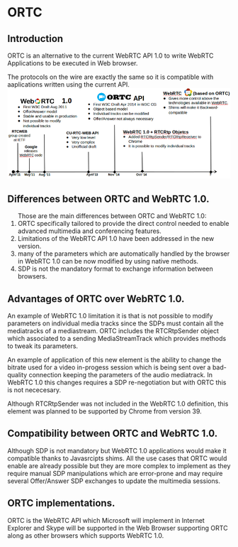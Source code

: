 <h1>ORTC</h1>

<h2>Introduction</h2>
ORTC is an alternative to the current WebRTC API 1.0 to write WebRTC Applications to be executed in Web browser. 

The protocols on the wire are exactly the same so it is compatible with aaplications written using the current API.  
![WebRTC API evolution](webrtc_API_evolution.png)

<h2>Differences between ORTC and WebRTC 1.0.</h2>
<ol>
Those are the main differences between ORTC and WebRTC 1.0:
<li>ORTC specifically tailored to provide the direct control needed to enable advanced multimedia and conferencing features.</li>
<li>Limitations of the WebRTC API 1.0 have been addressed in the new version.</li>
<li>many of the parameters which are automatically handled by the browser in WebRTC 1.0 can be now modified by using native methods.</li>
<li>SDP is not the mandatory format to exchange information between browsers.</li>
</ol>

<h2>Advantages of ORTC over WebRTC 1.0.</h2>
An example of WebRTC 1.0 limitation it is that is not possible to modify parameters on individual media tracks since the SDPs must contain all the mediatracks of a mediastream. ORTC includes the RTCRtpSender object which associated to a sending MediaStreamTrack which provides methods to tweak its parameters. 

An example of application of this new element is the ability to change the bitrate used for a video in-progess session which is being sent over a bad-quality connection keeping the parameters of the audio mediatrack.
In WebRTC 1.0 this changes requires a SDP re-negotiation but with ORTC this is not nececesary.

Although RTCRtpSender was not included in the WebRTC 1.0 definition, this element was planned to be supported by Chrome from version 39. 

<h2>Compatibility between ORTC and WebRTC 1.0.</h2>
Although SDP is not mandatory but WebRTC 1.0 applications would make it compatible thanks to Javasrcipts shims. 
All the use cases that ORTC would enable are already possible but they are more complex to implement as they require manual SDP manipulations which are error-prone and may require several Offer/Answer SDP exchanges to update the multimedia sessions.


<h2>ORTC implementations.</h2>

ORTC is the WebRTC API which Microsoft will implement in Internet Explorer and Skype will be supported in the Web Browser supporting ORTC along as other browsers which supports WebRTC 1.0.



